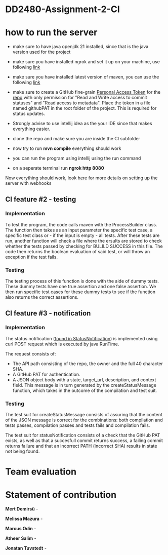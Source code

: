 # DD2480-Assignment-2-CI


# how to run the server
- make sure to have java openjdk 21 installed, since that is the java version used for the project
- make sure you have installed ngrok and set it up on your machine, use following [link](https://ngrok.com/docs/getting-started/)
- make sure you have installed latest version of maven, you can use the following [link](https://maven.apache.org/download.cgi)
- make sure to create a GitHub fine-grain [Personal Access Token](https://github.com/settings/tokens?type=beta) for the [repo](https://github.com/DD2480-group8-VT24/DD2480-Assignment-2-C) with only permission for "Read and Write access to commit statuses" and "Read access to metadata". Place the token in a file named githubPAT in the root folder of the project. This is required for status updates.
- Strongly advise to use intellij idea as the your IDE since that makes everything easier.
  
- clone the repo and make sure you are inside the CI subfolder
- now try to run **mvn compile** everything should work
- you can run the program using intellij using the run command
- on a seperate terminal run **ngrok http 8080**

Now everything should work, look [here](https://github.com/KTH-DD2480/smallest-java-ci/blob/master/README.md) for more details on setting up the server with webhooks

## CI feature #2 - testing

### Implementation

To test the program, the code calls maven with the ProcessBuilder class. The function then takes as an input parameter the specific test case, a specific test class or - if the input is empty - all tests. After these tests are run, another function will check a file where the ersults are stored to check whether the tests passed by checking for BULILD SUCCESS in this file.  The code then returns the boolean evaluation of said test, or will throw an exception if the test fails. 

### Testing
The testing process of this function is done with the aide of dummy tests. These dummy tests have one true assertion and one false assertion. We then run specific test cases for these dummy tests to see if the function also returns the correct assertions.

## CI feature #3 - notification

### Implementation

The status notification ([found in StatusNotification](src/main/java/group8/StatusNotification.java)) is implemented using curl POST request which is executed by java RunTime. 

The request consists of: 
- The API path consisting of the repo, the owner and the full 40 character SHA. 
- A GitHub PAT for authentication. 
- A JSON object body with a state, target_url, description, and context field. This message is in turn generated by the createStatusMessage function, which takes in the outcome of the compilation and test suit.

### Testing
The test suit for createStatusMessage consists of assuring that the content of the JSON message is correct for the combinations: both compilation and tests passes, compilation passes and tests fails and compilation fails.

The test suit for statusNotification consists of a check that the GitHub PAT exists, as well as that a succesfull commit returns success, a failing commit returns failure and that an incorrect PATH (incorrect SHA) results in state not being found.

# Team evaluation


# Statement of contribution

**Mert Demirsü** - 

**Melissa Mazura** - 

**Marcus Odin** - 

**Atheer Salim** - 

**Jonatan Tuvstedt** - 
